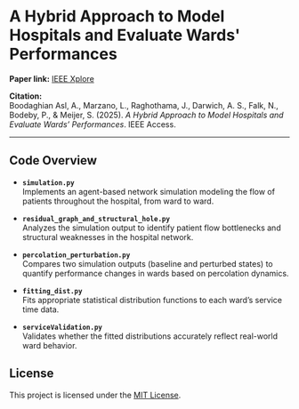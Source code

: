 # A Hybrid Approach to Model Hospitals and Evaluate Wards' Performances

**Paper link:** [IEEE Xplore](https://ieeexplore.ieee.org/stamp/stamp.jsp?arnumber=11037449)

**Citation:**  
Boodaghian Asl, A., Marzano, L., Raghothama, J., Darwich, A. S., Falk, N., Bodeby, P., & Meijer, S. (2025). *A Hybrid Approach to Model Hospitals and Evaluate Wards’ Performances*. IEEE Access.

---

## Code Overview

- **`simulation.py`**  
  Implements an agent-based network simulation modeling the flow of patients throughout the hospital, from ward to ward.

- **`residual_graph_and_structural_hole.py`**  
  Analyzes the simulation output to identify patient flow bottlenecks and structural weaknesses in the hospital network.

- **`percolation_perturbation.py`**  
  Compares two simulation outputs (baseline and perturbed states) to quantify performance changes in wards based on percolation dynamics.

- **`fitting_dist.py`**  
  Fits appropriate statistical distribution functions to each ward’s service time data.

- **`serviceValidation.py`**  
  Validates whether the fitted distributions accurately reflect real-world ward behavior.

## License

This project is licensed under the [MIT License](LICENSE).
